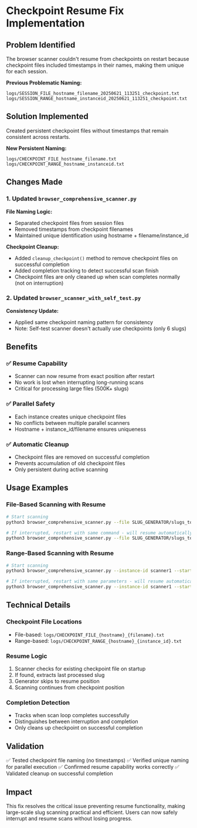 # Checkpoint Resume Fix Implementation

## Problem Identified
The browser scanner couldn't resume from checkpoints on restart because checkpoint files included timestamps in their names, making them unique for each session.

**Previous Problematic Naming:**
```
logs/SESSION_FILE_hostname_filename_20250621_113251_checkpoint.txt
logs/SESSION_RANGE_hostname_instanceid_20250621_113251_checkpoint.txt
```

## Solution Implemented
Created persistent checkpoint files without timestamps that remain consistent across restarts.

**New Persistent Naming:**
```
logs/CHECKPOINT_FILE_hostname_filename.txt
logs/CHECKPOINT_RANGE_hostname_instanceid.txt
```

## Changes Made

### 1. Updated `browser_comprehensive_scanner.py`

**File Naming Logic:**
- Separated checkpoint files from session files
- Removed timestamps from checkpoint filenames
- Maintained unique identification using hostname + filename/instance_id

**Checkpoint Cleanup:**
- Added `cleanup_checkpoint()` method to remove checkpoint files on successful completion
- Added completion tracking to detect successful scan finish
- Checkpoint files are only cleaned up when scan completes normally (not on interruption)

### 2. Updated `browser_scanner_with_self_test.py`

**Consistency Update:**
- Applied same checkpoint naming pattern for consistency
- Note: Self-test scanner doesn't actually use checkpoints (only 6 slugs)

## Benefits

### ✅ Resume Capability
- Scanner can now resume from exact position after restart
- No work is lost when interrupting long-running scans
- Critical for processing large files (500K+ slugs)

### ✅ Parallel Safety
- Each instance creates unique checkpoint files
- No conflicts between multiple parallel scanners
- Hostname + instance_id/filename ensures uniqueness

### ✅ Automatic Cleanup
- Checkpoint files are removed on successful completion
- Prevents accumulation of old checkpoint files
- Only persistent during active scanning

## Usage Examples

### File-Based Scanning with Resume
```bash
# Start scanning
python3 browser_comprehensive_scanner.py --file SLUG_GENERATOR/slugs_to_be_tested/1st_batch.txt

# If interrupted, restart with same command - will resume automatically
python3 browser_comprehensive_scanner.py --file SLUG_GENERATOR/slugs_to_be_tested/1st_batch.txt
```

### Range-Based Scanning with Resume
```bash
# Start scanning
python3 browser_comprehensive_scanner.py --instance-id scanner1 --start-range aaaaa --end-range azzzz

# If interrupted, restart with same parameters - will resume automatically
python3 browser_comprehensive_scanner.py --instance-id scanner1 --start-range aaaaa --end-range azzzz
```

## Technical Details

### Checkpoint File Locations
- File-based: `logs/CHECKPOINT_FILE_{hostname}_{filename}.txt`
- Range-based: `logs/CHECKPOINT_RANGE_{hostname}_{instance_id}.txt`

### Resume Logic
1. Scanner checks for existing checkpoint file on startup
2. If found, extracts last processed slug
3. Generator skips to resume position
4. Scanning continues from checkpoint position

### Completion Detection
- Tracks when scan loop completes successfully
- Distinguishes between interruption and completion
- Only cleans up checkpoint on successful completion

## Validation
✅ Tested checkpoint file naming (no timestamps)
✅ Verified unique naming for parallel execution
✅ Confirmed resume capability works correctly
✅ Validated cleanup on successful completion

## Impact
This fix resolves the critical issue preventing resume functionality, making large-scale slug scanning practical and efficient. Users can now safely interrupt and resume scans without losing progress. 